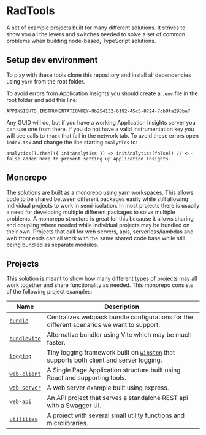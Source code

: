 # RadTools
A set of example projects built for many different solutions. It strives to show you all the levers and switches needed to solve a set of common problems when building node-based, TypeScript solutions.

## Setup dev environment

To play with these tools clone this repository and install all dependencies using `yarn` from the root folder.

To avoid errors from Application Insights you should create a `.env` file in the root folder and add this line:
```
APPINSIGHTS_INSTRUMENTATIONKEY=9b254132-6192-45c5-8724-7cb0fa298ba7
```

Any GUID will do, but if you have a working Application Insights server you can use one from there. If you do not have a valid instrumentation key you will see calls to `track` that fail in the network tab. To avoid these errors open `index.tsx` and change the line starting `analytics` to:
```
analytics().then(({ initAnalytics }) => initAnalytics(false)) // <-- false added here to prevent setting up Application Insights.
```

## Monorepo

The solutions are built as a monorepo using yarn workspaces. This allows code to be shared between different packages easily while still allowing individual projects to work in semi-isolation. In most projects there is usually a need for developing multiple different packages to solve multiple problems. A monorepo structure is great for this because it allows sharing and coupling where needed while individual projects may be bundled on their own. Projects that call for web servers, apis, serverless/lambdas and web front ends can all work with the same shared code base while still being bundled as separate modules.

## Projects

This solution is meant to show how many different types of projects may all work together and share functionality as needed. This monorepo consists of the following project examples:

Name|Description
-|-
[`bundle`](packages/bundle)|Centralizes webpack bundle configurations for the different scenarios we want to support.
[`bundlevite`](packages/bundle)|Alternative bundler using Vite which may be much faster.
[`logging`](packages/logging)|Tiny logging framework built on [`winston`](https://github.com/winstonjs/winston) that supports both client and server logging.
[`web-client`](packages/web-client)|A Single Page Application structure built using React and supporting tools.
[`web-server`](packages/web-server)|A web server example built using express.
[`web-api`](packages/web-api)|An API project that serves a standalone REST api with a Swagger UI.
[`utilities`](packages/utilities)|A project with several small utility functions and microlibraries.
